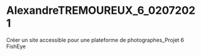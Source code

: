 # AlexandreTREMOUREUX_6_02072021
Créer un site accessible pour une plateforme de photographes_Projet 6 FishEye
